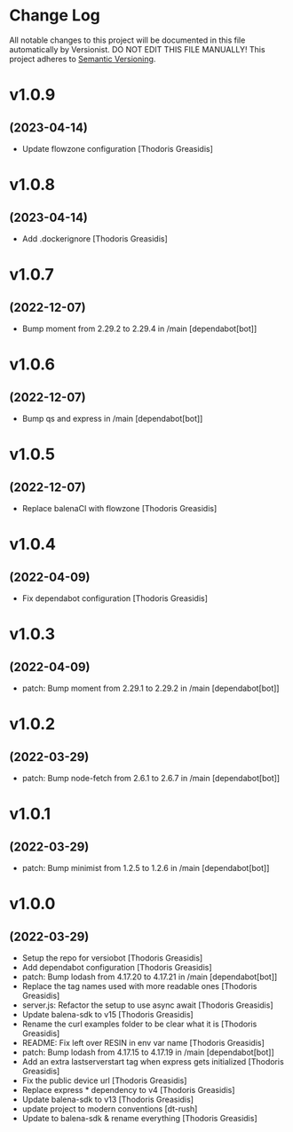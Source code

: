 # Change Log

All notable changes to this project will be documented in this file
automatically by Versionist. DO NOT EDIT THIS FILE MANUALLY!
This project adheres to [Semantic Versioning](http://semver.org/).

# v1.0.9
## (2023-04-14)

* Update flowzone configuration [Thodoris Greasidis]

# v1.0.8
## (2023-04-14)

* Add .dockerignore [Thodoris Greasidis]

# v1.0.7
## (2022-12-07)

* Bump moment from 2.29.2 to 2.29.4 in /main [dependabot[bot]]

# v1.0.6
## (2022-12-07)

* Bump qs and express in /main [dependabot[bot]]

# v1.0.5
## (2022-12-07)

* Replace balenaCI with flowzone [Thodoris Greasidis]

# v1.0.4
## (2022-04-09)

* Fix dependabot configuration [Thodoris Greasidis]

# v1.0.3
## (2022-04-09)

* patch: Bump moment from 2.29.1 to 2.29.2 in /main [dependabot[bot]]

# v1.0.2
## (2022-03-29)

* patch: Bump node-fetch from 2.6.1 to 2.6.7 in /main [dependabot[bot]]

# v1.0.1
## (2022-03-29)

* patch: Bump minimist from 1.2.5 to 1.2.6 in /main [dependabot[bot]]

# v1.0.0
## (2022-03-29)

* Setup the repo for versiobot [Thodoris Greasidis]
* Add dependabot configuration [Thodoris Greasidis]
* patch: Bump lodash from 4.17.20 to 4.17.21 in /main [dependabot[bot]]
* Replace the tag names used with more readable ones [Thodoris Greasidis]
* server.js: Refactor the setup to use async await [Thodoris Greasidis]
* Update balena-sdk to v15 [Thodoris Greasidis]
* Rename the curl examples folder to be clear what it is [Thodoris Greasidis]
* README: Fix left over RESIN in env var name [Thodoris Greasidis]
* patch: Bump lodash from 4.17.15 to 4.17.19 in /main [dependabot[bot]]
* Add an extra lastserverstart tag when express gets initialized [Thodoris Greasidis]
* Fix the public device url [Thodoris Greasidis]
* Replace express * dependency to v4 [Thodoris Greasidis]
* Update balena-sdk to v13 [Thodoris Greasidis]
* update project to modern conventions [dt-rush]
* Update to balena-sdk & rename everything [Thodoris Greasidis]
